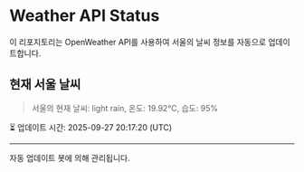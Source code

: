 
# Weather API Status

이 리포지토리는 OpenWeather API를 사용하여 서울의 날씨 정보를 자동으로 업데이트합니다.

## 현재 서울 날씨
> 서울의 현재 날씨: light rain, 온도: 19.92°C, 습도: 95%

⏳ 업데이트 시간: 2025-09-27 20:17:20 (UTC)

---
자동 업데이트 봇에 의해 관리됩니다.
